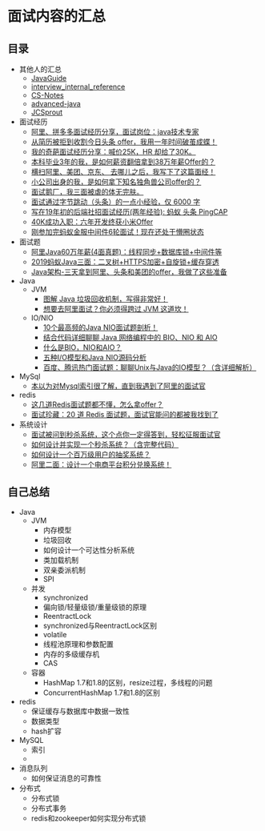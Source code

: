 # 面试内容的汇总

## 目录

- 其他人的汇总
  - [JavaGuide](https://github.com/Snailclimb/JavaGuide)
  - [interview_internal_reference](https://github.com/0voice/interview_internal_reference)
  - [CS-Notes](https://github.com/CyC2018/CS-Notes)
  - [advanced-java](https://github.com/doocs/advanced-java)
  - [JCSprout](https://github.com/crossoverJie/JCSprout)
- 面试经历
  - [阿里、拼多多面试经历分享，面试岗位：java技术专家](https://mp.weixin.qq.com/s/ShFAjbtwAtyUJxTWV6qhUQ)
  - [从简历被拒到收割今日头条 offer，我用一年时间破茧成蝶！](https://mp.weixin.qq.com/s/OKHAKMXIhsS4rYeWOaJPgw)
  - [我的奇葩面试经历分享：喊价25K，HR 却给了30K。](https://mp.weixin.qq.com/s/26mxUfdbjZ3bOZDEBZ0aOQ)
  - [本科毕业3年的我，是如何薪资翻倍拿到38万年薪Offer的？](https://mp.weixin.qq.com/s/kGdtdDzUfEhVTi-gkwyCjA)
  - [横扫阿里、美团、京东、 去哪儿之后，我写下了这篇面经！](https://mp.weixin.qq.com/s/BXGUU2VTP_5u4qhgHGlGIg)
  - [小公司出身的我，是如何拿下知名独角兽公司offer的？](https://mp.weixin.qq.com/s/BjjvJvU3s3wSEZrgY3QtZA)
  - [面试鹅厂，我三面被虐的体无完肤。](https://mp.weixin.qq.com/s/_vCRA76lapXrMfULxiOL4w)
  - [面试通过字节跳动（头条）的一点小经验，仅 6000 字](https://mp.weixin.qq.com/s/whAB4nG4XcN0A7ZfzdTejQ)
  - [写在19年初的后端社招面试经历(两年经验): 蚂蚁 头条 PingCAP](https://mp.weixin.qq.com/s/6Jnc29PmOAkJ7sclasx3yg)
  - [40K成功入职：六年开发终获小米Offer](https://www.toutiao.com/a6713155061863678475/)
  - [刚参加完蚂蚁金服中间件6轮面试！现在还处于懵圈状态](https://www.toutiao.com/a6713782276842324493)
- 面试题
  - [阿里Java60万年薪(4面真题)：线程同步+数据库锁+中间件等](https://www.toutiao.com/a6712697960473297412)
  - [2019蚂蚁Java三面：二叉树+HTTPS加密+自旋锁+缓存穿透](https://www.toutiao.com/i6710086004549616132/)
  - [Java架构-三天拿到阿里、头条和美团的offer，我做了这些准备](https://www.toutiao.com/a6714132011251925518)
- Java
  - JVM
    - [图解 Java 垃圾回收机制，写得非常好！](https://mp.weixin.qq.com/s/3GhnGdrShBeVEtQQ9H8D9Q)
    - [想要去阿里面试？你必须得跨过 JVM 这道坎！](https://mp.weixin.qq.com/s/NewEj5kywOKrVfHx3X6amA)
  - IO/NIO
    - [10个最高频的Java NIO面试题剖析！](https://mp.weixin.qq.com/s/YIcXaH7AWLJbPjnTUwnlyQ)
    - [结合代码详细聊聊 Java 网络编程中的 BIO、NIO 和 AIO](https://mp.weixin.qq.com/s/hr4EfNRN_dRl4hS7Uz69UQ)
    - [什么是BIO，NIO和AIO？](https://mp.weixin.qq.com/s/Qi5ONTqRD6qiGUFrpArf0Q)
    - [五种I/O模型和Java NIO源码分析](https://mp.weixin.qq.com/s/v6r4cH6yd4oOqufyO3YobQ)
    - [百度、腾讯热门面试题：聊聊Unix与Java的IO模型？（含详细解析）](https://mp.weixin.qq.com/s/mEahtWqeFqzzaETHKAWtzw)
- MySql
  - [本以为对Mysql索引很了解，直到我遇到了阿里的面试官](https://www.toutiao.com/a6711672885959721479)
- redis
  - [这几道Redis面试题都不懂，怎么拿offer？](https://mp.weixin.qq.com/s/4nQNQF5eI2Yqf7lQOti8kQ)
  - [面试珍藏：20 道 Redis 面试题，面试官能问的都被我找到了](https://www.toutiao.com/a6714131356894364171)
- 系统设计
  - [面试被问到秒杀系统，这个点你一定得答到，轻松征服面试官](https://www.toutiao.com/a6713034043669086727)
  - [如何设计并实现一个秒杀系统？（含完整代码）](https://mp.weixin.qq.com/s/bOmNpz9D59AcyHhY11WCUQ)
  - [如何设计一个百万级用户的抽奖系统？](https://mp.weixin.qq.com/s/LNqMbTWcbaa0Bz_NI6OkpA)
  - [阿里二面：设计一个电商平台积分兑换系统！](https://mp.weixin.qq.com/s/Kc4W8RTcjhMSVfUWCvaTDw)

## 自己总结

- Java
  - JVM
    - 内存模型
    - 垃圾回收
    - 如何设计一个可达性分析系统
    - 类加载机制
    - 双亲委派机制
    - SPI
  - 并发
    - synchronized
    - 偏向锁/轻量级锁/重量级锁的原理
    - ReentractLock
    - synchronized与ReentractLock区别
    - volatile
    - 线程池原理和参数配置
    - 内存的多级缓存机
    - CAS
  - 容器
    - HashMap 1.7和1.8的区别，resize过程，多线程的问题
    - ConcurrentHashMap 1.7和1.8的区别
- redis
  - 保证缓存与数据库中数据一致性
  - 数据类型
  - hash扩容
- MySQL
  - 索引
  - 
- 消息队列
  - 如何保证消息的可靠性
- 分布式
  - 分布式锁
  - 分布式事务
  - redis和zookeeper如何实现分布式锁